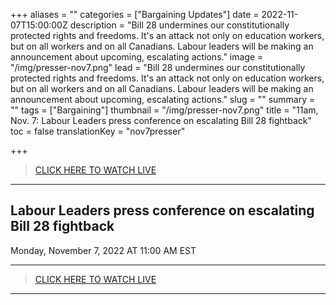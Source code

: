 +++
aliases = ""
categories = ["Bargaining Updates"]
date = 2022-11-07T15:00:00Z
description = "Bill 28 undermines our constitutionally protected rights and freedoms. It's an attack not only on education workers, but on all workers and on all Canadians. Labour leaders will be making an announcement about upcoming, escalating actions."
image = "/img/presser-nov7.png"
lead = "Bill 28 undermines our constitutionally protected rights and freedoms. It's an attack not only on education workers, but on all workers and on all Canadians. Labour leaders will be making an announcement about upcoming, escalating actions."
slug = ""
summary = ""
tags = ["Bargaining"]
thumbnail = "/img/presser-nov7.png"
title = "11am, Nov. 7: Labour Leaders press conference on escalating Bill 28 fightback"
toc = false
translationKey = "nov7presser"

+++


> [CLICK HERE TO WATCH LIVE](https://www.cbc.ca/news/canada/toronto/cupe-strike-labour-board-ruling-expected-1.6642824)

----

## Labour Leaders press conference on escalating Bill 28 fightback




Monday, November 7, 2022 AT 11:00 AM EST


---- 

> [CLICK HERE TO WATCH LIVE](https://www.cbc.ca/news/canada/toronto/cupe-strike-labour-board-ruling-expected-1.6642824)


----
